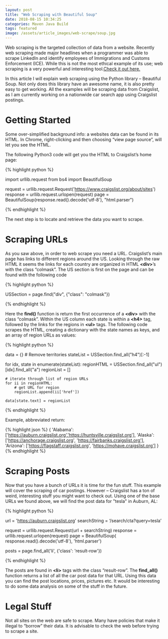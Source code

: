 ```yaml
---
layout: post
title: "Web Scraping with Beautiful Soup"
date: 2018-08-15 10:34:25
categories: Maven Java Build
tags: featured
image: /assets/article_images/web-scrape/soup.jpg
---
```


Web scraping is the targeted collection of data from a website. Recently web scraping made major headlines when a programmer was able to scrape LinkedIn and identify employees of Immigrations and Customs Enforcement (ICE). While this is not the most ethical example of its use; web scraping is a very powerful and interesting tool.[Check it out here.](https://motherboard.vice.com/en_us/article/435myg/programmer-used-linkedin-to-find-ice-employees-database)

In this article I will explain web scraping using the Python library – Beautiful Soup. Not only does this library have an awesome name, it is also pretty easy to get working. All the examples will be scraping data from Craigslist, as I am currently working on a nationwide car search app using Craigslist postings.

# Getting Started

Some over-simplified background info:
a websites data can be found in its HTML.
In Chrome, right-clicking and then choosing “view page source”, will let you see the HTML.

The following Python3 code will get you the HTML to Craigslist’s home page:

{% highlight python %}

import urllib.request
from bs4 import BeautifulSoup

request = urllib.request.Request('https://www.craigslist.org/about/sites')
response = urllib.request.urlopen(request)
page = BeautifulSoup(response.read().decode('utf-8'), "html.parser")

{% endhighlight %}

The next step is to locate and retrieve the data you want to scrape.

# Scraping URLs

As you saw above, in order to web scrape you need a URL. Craigslist’s main page has links to different regions around the US. Looking through the raw HTML it seems the links for each country are organized in HTML **\<div>**’s with the class “colmask”. The US section is first on the page and can be found with the following code

{% highlight python %}

USSection = page.find("div", {"class": "colmask"})

{% endhighlight %}

Here the **find()** function is return the first occurrence of a **\<div>** with the class “colmask”. Within the US column each state is within a **\<h4>** tag, followed by the links for the regions in **\<ul>** tags. The following code scrapes the HTML, creating a dictionary with the state names as keys, and an array of region URLs as values:

{% highlight python %}

data = {} # Remove territories
stateList = USSection.find_all("h4")[:-1]

for idx, state in enumerate(stateList):
regionHTML = USSection.find_all("ul")[idx].find_all("a")
regionList = []

    # iterate through list of region URLs
    for ii in regionHTML:
        # get URL for region
        regionList.append(ii['href'])

    data[state.text] = regionList

{% endhighlight %}

Example, abbreviated return:

{% highlight json %}
{
'Alabama': ['https://auburn.craigslist.org','https://huntsville.craigslist.org'],
'Alaska': ['https://anchorage.craigslist.org', 'https://fairbanks.craigslist.org'],
'Arizona': ['https://flagstaff.craigslist.org', 'https://mohave.craigslist.org']
}
{% endhighlight %}

# Scraping Posts

Now that you have a bunch of URLs it is time for the fun stuff. This example will cover the scraping of car postings. However – Craigslist has a ton of weird, interesting stuff you might want to check out. Using one of the base URLs we found above, we will find the post data for "tesla" in Auburn, AL:

{% highlight python %}

url = 'https://auburn.craigslist.org'
searchString = ‘/search/cta?query=tesla’

request = urllib.request.Request(url + searchString)
response = urllib.request.urlopen(request)
page = BeautifulSoup(
response.read().decode('utf-8'), 'html.parser')

posts = page.find_all('li', {'class': 'result-row'})

{% endhighlight %}

The posts are found in **\<li>** tags with the class “result-row”. The **find_all()** function returns a list of all the car post data for that URL. Using this data you can find the post locations, prices, pictures etc. It would be interesting to do some data analysis on some of the stuff in the future.

# Legal Stuff

Not all sites on the web are safe to scrape. Many have policies that make it illegal to “borrow” their data. It is advisable to check the web before trying to scrape a site.
